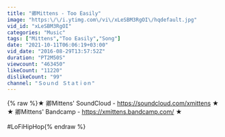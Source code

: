 ```yaml
---
title: "卿Mittens - Too Easily"
image: "https:\/\/i.ytimg.com\/vi\/xLeSBM3RgOI\/hqdefault.jpg"
vid_id: "xLeSBM3RgOI"
categories: "Music"
tags: ["Mittens","Too Easily","Song"]
date: "2021-10-11T06:06:19+03:00"
vid_date: "2016-08-29T13:57:52Z"
duration: "PT2M50S"
viewcount: "463450"
likeCount: "11220"
dislikeCount: "99"
channel: "Ｓoｕnｄ Ｓtａtｉoｎ"
---
```

{% raw %}★ 卿Mittens' SoundCloud - <a rel="nofollow" target="blank" href="https://soundcloud.com/xmittens">https://soundcloud.com/xmittens</a> ★<br />★ 卿Mittens' Bandcamp - <a rel="nofollow" target="blank" href="https://xmittens.bandcamp.com/">https://xmittens.bandcamp.com/</a> ★<br /><br />#LoFiHipHop{% endraw %}
